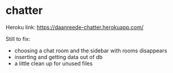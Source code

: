 # chatter
Heroku link: https://daanreede-chatter.herokuapp.com/

Still to fix:

- choosing a chat room and the sidebar with rooms disappears
- inserting and getting data out of db
- a little clean up for unused files 